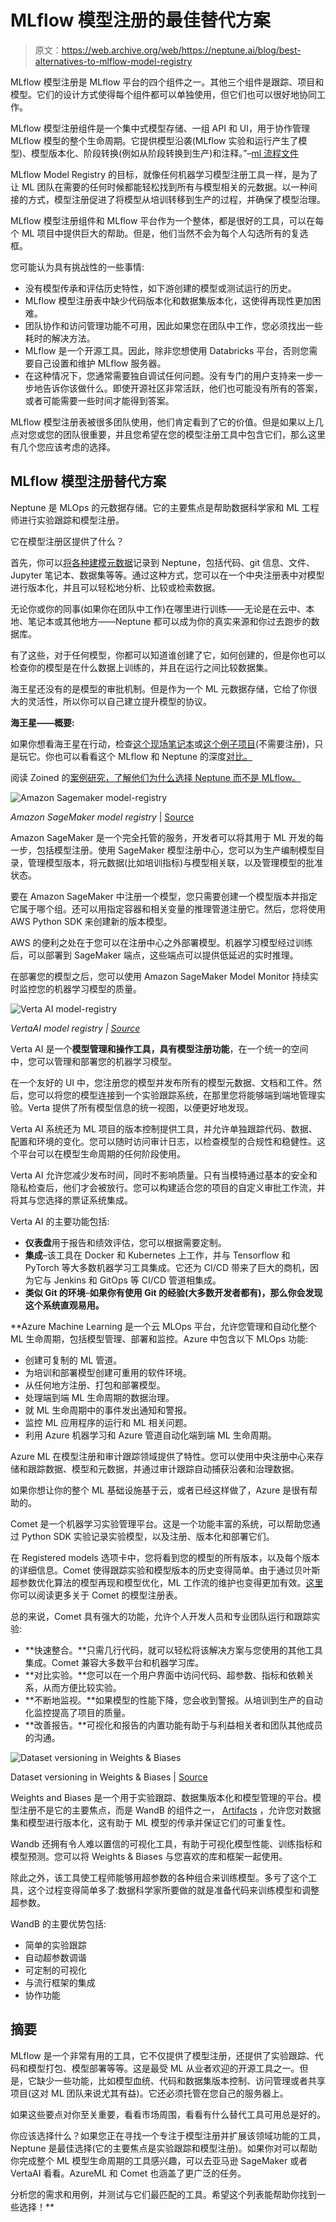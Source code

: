 # MLflow 模型注册的最佳替代方案

> 原文：<https://web.archive.org/web/https://neptune.ai/blog/best-alternatives-to-mlflow-model-registry>

MLflow 模型注册是 MLflow 平台的四个组件之一。其他三个组件是跟踪、项目和模型。它们的设计方式使得每个组件都可以单独使用，但它们也可以很好地协同工作。

MLflow 模型注册组件是一个集中式模型存储、一组 API 和 UI，用于协作管理 MLflow 模型的整个生命周期。它提供模型沿袭(MLflow 实验和运行产生了模型)、模型版本化、阶段转换(例如从阶段转换到生产)和注释。”–[ml 流程文件](https://web.archive.org/web/20221206011911/https://www.mlflow.org/docs/latest/model-registry.html)

MLflow Model Registry 的目标，就像任何机器学习模型注册工具一样，是为了让 ML 团队在需要的任何时候都能轻松找到所有与模型相关的元数据。以一种间接的方式，模型注册促进了将模型从培训转移到生产的过程，并确保了模型治理。

MLflow 模型注册组件和 MLflow 平台作为一个整体，都是很好的工具，可以在每个 ML 项目中提供巨大的帮助。但是，他们当然不会为每个人勾选所有的复选框。

您可能认为具有挑战性的一些事情:

*   没有模型传承和评估历史特性，如下游创建的模型或测试运行的历史。
*   MLflow 模型注册表中缺少代码版本化和数据集版本化，这使得再现性更加困难。
*   团队协作和访问管理功能不可用，因此如果您在团队中工作，您必须找出一些耗时的解决方法。
*   MLflow 是一个开源工具。因此，除非您想使用 Databricks 平台，否则您需要自己设置和维护 MLflow 服务器。
*   在这种情况下，您通常需要独自调试任何问题。没有专门的用户支持来一步一步地告诉你该做什么。即使开源社区非常活跃，他们也可能没有所有的答案，或者可能需要一些时间才能得到答案。

MLflow 模型注册表被很多团队使用，他们肯定看到了它的价值。但是如果以上几点对您或您的团队很重要，并且您希望在您的模型注册工具中包含它们，那么这里有几个您应该考虑的选择。

## MLflow 模型注册替代方案

Neptune 是 MLOps 的元数据存储。它的主要焦点是帮助数据科学家和 ML 工程师进行实验跟踪和模型注册。

它在模型注册区提供了什么？

首先，你可以[将各种建模元数据](https://web.archive.org/web/20221206011911/https://docs.neptune.ai/you-should-know/what-can-you-log-and-display)记录到 Neptune，包括代码、git 信息、文件、Jupyter 笔记本、数据集等等。通过这种方式，您可以在一个中央注册表中对模型进行版本化，并且可以轻松地分析、比较或检索数据。

无论你或你的同事(如果你在团队中工作)在哪里进行训练——无论是在云中、本地、笔记本或其他地方——Neptune 都可以成为你的真实来源和你过去跑步的数据库。

有了这些，对于任何模型，你都可以知道谁创建了它，如何创建的，但是你也可以检查你的模型是在什么数据上训练的，并且在运行之间比较数据集。

海王星还没有的是模型的审批机制。但是作为一个 ML 元数据存储，它给了你很大的灵活性，所以你可以自己建立提升模型的协议。

**海王星——概要:**

如果你想看海王星在行动，检查[这个现场笔记本](https://web.archive.org/web/20221206011911/https://colab.research.google.com/github/neptune-ai/examples/blob/master/how-to-guides/how-it-works/notebooks/Neptune_API_Tour.ipynb)或[这个例子项目](https://web.archive.org/web/20221206011911/https://app.neptune.ai/o/common/org/example-project-tensorflow-keras/experiments?split=tbl&dash=charts&viewId=44675986-88f9-4182-843f-49b9cfa48599)(不需要注册)，只是玩它。你也可以看看这个 MLflow 和 Neptune 的深度[对比。](/web/20221206011911/https://neptune.ai/vs/mlflow)

阅读 Zoined 的[案例研究，了解他们为什么选择 Neptune 而不是 MLflow。](https://web.archive.org/web/20221206011911/https://neptune.ai/customers/zoined)

![Amazon Sagemaker model-registry](img/810729097de839a29820769097a3f18c.png)

*Amazon SageMaker model registry* | [Source](https://web.archive.org/web/20221206011911/https://docs.aws.amazon.com/sagemaker/latest/dg/model-registry-details.html)

Amazon SageMaker 是一个完全托管的服务，开发者可以将其用于 ML 开发的每一步，包括模型注册。使用 SageMaker 模型注册中心，您可以为生产编制模型目录，管理模型版本，将元数据(比如培训指标)与模型相关联，以及管理模型的批准状态。

要在 Amazon SageMaker 中注册一个模型，您只需要创建一个模型版本并指定它属于哪个组。还可以用指定容器和相关变量的推理管道注册它。然后，您将使用 AWS Python SDK 来创建新的版本模型。

AWS 的便利之处在于您可以在注册中心之外部署模型。机器学习模型经过训练后，可以部署到 SageMaker 端点，这些端点可以提供低延迟的实时推理。

在部署您的模型之后，您可以使用 Amazon SageMaker Model Monitor 持续实时监控您的机器学习模型的质量。

![Verta AI model-registry](img/ad2f3cad653490b7895f84eaec44baa1.png)

*VertaAI model registry | [Source](https://web.archive.org/web/20221206011911/https://www.verta.ai/platform/model-registry)*

Verta AI 是一个**模型管理和操作工具，具有模型注册功能**，在一个统一的空间中，您可以管理和部署您的机器学习模型。

在一个友好的 UI 中，您注册您的模型并发布所有的模型元数据、文档和工件。然后，您可以将您的模型连接到一个实验跟踪系统，在那里您将能够端到端地管理实验。Verta 提供了所有模型信息的统一视图，以便更好地发现。

Verta AI 系统还为 ML 项目的版本控制提供工具，并允许单独跟踪代码、数据、配置和环境的变化。您可以随时访问审计日志，以检查模型的合规性和稳健性。这个平台可以在模型生命周期的任何阶段使用。

Verta AI 允许您减少发布时间，同时不影响质量。只有当模特通过基本的安全和隐私检查后，他们才会被放行。您可以构建适合您的项目的自定义审批工作流，并将其与您选择的票证系统集成。

Verta AI 的主要功能包括:

*   **仪表盘**用于报告和绩效评估，您可以根据需要定制。
*   **集成**–该工具在 Docker 和 Kubernetes 上工作，并与 Tensorflow 和 PyTorch 等大多数机器学习工具集成。它还为 CI/CD 带来了巨大的商机，因为它与 Jenkins 和 GitOps 等 CI/CD 管道相集成。
*   **类似 Git 的环境**–**如果你有使用 Git 的经验(大多数开发者都有)，那么你会发现这个系统直观易用。**

 **Azure Machine Learning 是一个云 MLOps 平台，允许您管理和自动化整个 ML 生命周期，包括模型管理、部署和监控。Azure 中包含以下 MLOps 功能:

*   创建可复制的 ML 管道。
*   为培训和部署模型创建可重用的软件环境。
*   从任何地方注册、打包和部署模型。
*   处理端到端 ML 生命周期的数据治理。
*   就 ML 生命周期中的事件发出通知和警报。
*   监控 ML 应用程序的运行和 ML 相关问题。
*   利用 Azure 机器学习和 Azure 管道自动化端到端 ML 生命周期。

Azure ML 在模型注册和审计跟踪领域提供了特性。您可以使用中央注册中心来存储和跟踪数据、模型和元数据，并通过审计跟踪自动捕获沿袭和治理数据。

如果你想让你的整个 ML 基础设施基于云，或者已经这样做了，Azure 是很有帮助的。

Comet 是一个机器学习实验管理平台。这是一个功能丰富的系统，可以帮助您通过 Python SDK 实验记录实验模型，以及注册、版本化和部署它们。

在 Registered models 选项卡中，您将看到您的模型的所有版本，以及每个版本的详细信息。Comet 使得跟踪实验和模型版本的历史变得简单。由于通过贝叶斯超参数优化算法的模型再现和模型优化，ML 工作流的维护也变得更加有效。[这里](https://web.archive.org/web/20221206011911/https://www.comet.ml/site/using-comet-model-registry/)你可以阅读更多关于 Comet 的模型注册表。

总的来说，Comet 具有强大的功能，允许个人开发人员和专业团队运行和跟踪实验:

*   **快速整合。**只需几行代码，就可以轻松将该解决方案与您使用的其他工具集成。Comet 兼容大多数平台和机器学习库。
*   **对比实验。**您可以在一个用户界面中访问代码、超参数、指标和依赖关系，从而方便比较实验。
*   **不断地监视。**如果模型的性能下降，您会收到警报。从培训到生产的自动化监控提高了项目的质量。
*   **改善报告。**可视化和报告的内置功能有助于与利益相关者和团队其他成员的沟通。

![Dataset versioning in Weights & Biases](img/b3c5cabca6286647f570d9c7e1f829d7.png)

Dataset versioning in Weights & Biases | [Source](https://web.archive.org/web/20221206011911/https://wandb.ai/site/artifacts)

Weights and Biases 是一个用于实验跟踪、数据集版本化和模型管理的平台。模型注册不是它的主要焦点，而是 WandB 的组件之一， [Artifacts](https://web.archive.org/web/20221206011911/https://wandb.ai/site/artifacts) ，允许您对数据集和模型进行版本化，这有助于 ML 模型的传承并保证它们的可重复性。

Wandb 还拥有令人难以置信的可视化工具，有助于可视化模型性能、训练指标和模型预测。您可以将 Weights & Biases 与您喜欢的库和框架一起使用。

除此之外，该工具使工程师能够用超参数的各种组合来训练模型。多亏了这个工具，这个过程变得简单多了:数据科学家所要做的就是准备代码来训练模型和调整超参数。

WandB 的主要优势包括:

*   简单的实验跟踪
*   自动超参数调谐
*   可定制的可视化
*   与流行框架的集成
*   协作功能

## 摘要

MLflow 是一个非常有用的工具，它不仅提供了模型注册，还提供了实验跟踪、代码和模型打包、模型部署等等。这是最受 ML 从业者欢迎的开源工具之一。但是，它缺少一些功能，比如模型血统、代码和数据集版本控制、访问管理或者共享项目(这对 ML 团队来说尤其有益)。它还必须托管在您自己的服务器上。

如果这些要点对你至关重要，看看市场周围，看看有什么替代工具可用总是好的。

你应该选择什么？如果您正在寻找一个专注于模型注册并扩展该领域功能的工具，Neptune 是最佳选择(它的主要焦点是实验跟踪和模型注册)。如果你对可以帮助你完成整个 ML 模型生命周期的工具感兴趣，可以去亚马逊 SageMaker 或者 VertaAI 看看。AzureML 和 Comet 也涵盖了更广泛的任务。

分析您的需求和用例，并测试与它们最匹配的工具。希望这个列表能帮助你找到一些选择！**